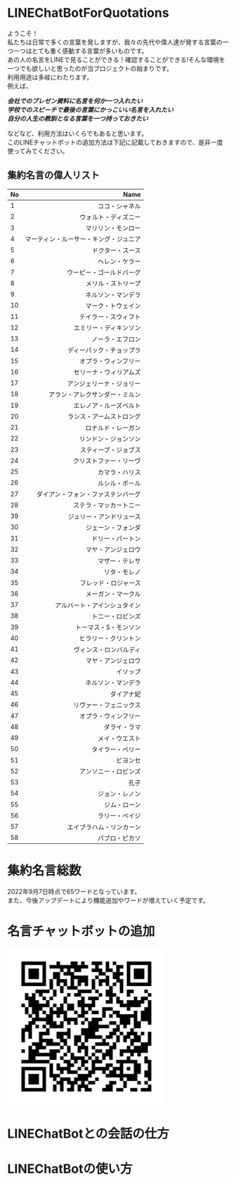 # LINEChatBotForQuotations
ようこそ！  
私たちは日常で多くの言葉を発しますが、我々の先代や偉人達が発する言葉の一つ一つはとても重く感動する言葉が多いものです。  
あの人の名言をLINEで見ることができる！確認することができる!そんな環境を一つでも欲しいと思ったのが当プロジェクトの始まりです。  
利用用途は多岐にわたります。  
例えば、

***会社でのプレゼン資料に名言を何か一つ入れたい***  
***学校でのスピーチで最後の言葉にかっこいい名言を入れたい***  
***自分の人生の教訓となる言葉を一つ持っておきたい***  

などなど、利用方法はいくらでもあると思います。  
このLINEチャットボットの追加方法は下記に記載しておきますので、是非一度使ってみてください。  

## 集約名言の偉人リスト

| No         | Name        |
|:-----------|------------:|
| 1          |ココ・シャネル|
| 2          |ウォルト・ディズニー|
| 3          |マリリン・モンロー|
| 4          |マーティン・ルーサー・キング・ジュニア|
| 5          |ドクター・スース|
| 6          |ヘレン・ケラー|
| 7          |ウーピー・ゴールドバーグ|
| 8          |メリル・ストリープ|
| 9          |ネルソン・マンデラ|
| 10         |マーク・トウェイン|
| 11         |テイラー・スウィフト|
| 12         |エミリー・ディキンソン|
| 13         |ノーラ・エフロン|
| 14         |ディーパック・チョップラ|
| 15         |オプラ・ウィンフリー|
| 16         |セリーナ・ウィリアムズ|
| 17         |アンジェリーナ・ジョリー|
| 18         |アラン・アレクサンダー・ミルン|
| 19         |エレノア・ルーズベルト|
| 20         |ランス・アームストロング|
| 21         |ロナルド・レーガン|
| 22         |リンドン・ジョンソン|
| 23         |スティーブ・ジョブス|
| 24         |クリストファー・リーヴ|
| 25         |カマラ・ハリス|
| 26         |ルシル・ボール|
| 27         |ダイアン・フォン・ファステンバーグ|
| 28         |ステラ・マッカートニー|
| 39         |ジュリー・アンドリュース|
| 30         |ジェーン・フォンダ|
| 31         |ドリー・パートン|
| 32         |マヤ・アンジェロウ|
| 33         |マザー・テレサ|
| 34         |リタ・モレノ|
| 35         |フレッド・ロジャース|
| 36         |メーガン・マークル|
| 37         |アルバート・アインシュタイン|
| 38         |トニー・ロビンズ|
| 39         |トーマス・S・モンソン|
| 40         |ヒラリー・クリントン|
| 41         |ヴィンス・ロンバルディ|
| 42         |マヤ・アンジェロウ|
| 43         |イソップ|
| 44         |ネルソン・マンデラ|
| 45         |ダイアナ妃|
| 46         |リヴァー・フェニックス|
| 47         |オプラ・ウィンフリー|
| 48         |ダライ・ラマ|
| 49         |メイ・ウエスト|
| 50         |タイラー・ペリー|
| 51         |ビヨンセ|
| 52         |アンソニー・ロビンズ|
| 53         |孔子|
| 54         |ジョン・レノン|
| 55         |ジム・ローン|
| 56         |ラリー・ペイジ|
| 57         |エイブラハム・リンカーン|
| 58         |パブロ・ピカソ|

# 集約名言総数
2022年9月7日時点で65ワードとなっています。  
また、今後アップデートにより機能追加やワードが増えていく予定です。

# 名言チャットボットの追加
![名言チャットボット](https://github.com/DevelopOpenAPI/DOP_LINEChatBotForQuotations/blob/main/L_gainfriends_qr.png)

# LINEChatBotとの会話の仕方

# LINEChatBotの使い方
